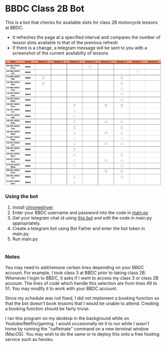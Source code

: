 # BBDC Class 2B Bot
This is a bot that checks for available slots for class 2B motorcycle lessons at BBDC. 

- It refreshes the page at a specified interval and compares the number of lesson slots available to that of the previous refresh
- If there is a change, a telegram message will be sent to you with a screenshot of the current availabilty of lessons

![Telegram bot screenshot example](https://github.com/cplAloysius/BBDC-2B-Bot/blob/main/table.png?raw=true)

### Using the bot
1. Install [chromedriver](https://chromedriver.chromium.org)
2. Enter your BBDC username and password into the code in [main.py](https://github.com/cplAloysius/BBDC-2B-Bot/blob/main/main.py)
3. Get your telegram chat id using [this bot](https://t.me/get_id_bot) and edit the code in main.py appropriately. 
4. Create a telegram bot using Bot Father and enter the bot token in main.py.
5. Run main.py

#

### Notes
You may need to add/remove certain lines depending on your BBDC account. For example, I took class 3 at BBDC prior to taking class 2B. Whenever I login to BBDC, it asks if I want to access my class 3 or class 2B account. The lines of code which handle this selection are from lines 49 to 51. You may modify it to work with your BBDC account.

Since my schedule was not fixed, I did not implement a booking function so that the bot doesn't book lessons that I would be unable to attend. Creating a booking function should be fairly trivial.

I ran this program on my desktop in the background while on Youtube/Netflix/gaming. I would occasionally let it to run while I wasn't home by running the "caffeinate" command on a new terminal window (MacOS). You may wish to do the same or to deploy this onto a free hosting service such as heroku.
